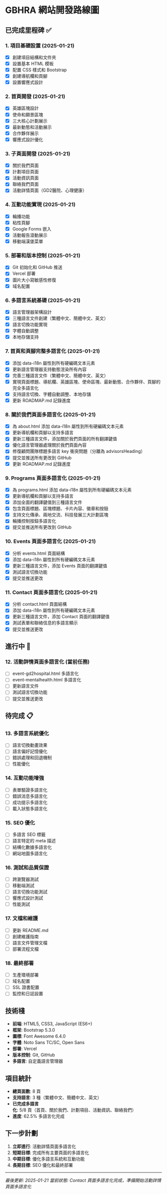 # GBHRA 網站開發路線圖

## 已完成里程碑 ✅

### 1. 項目基礎設置 (2025-01-21)
- [x] 創建項目結構和文件夾
- [x] 設置基本 HTML 模板
- [x] 配置 CSS 樣式和 Bootstrap
- [x] 創建導航欄和頁腳
- [x] 設置響應式設計

### 2. 首頁開發 (2025-01-21)
- [x] 英雄區塊設計
- [x] 使命和願景區塊
- [x] 三大核心計劃展示
- [x] 最新動態和活動展示
- [x] 合作夥伴展示
- [x] 響應式設計優化

### 3. 子頁面開發 (2025-01-21)
- [x] 關於我們頁面
- [x] 計劃項目頁面
- [x] 活動資訊頁面
- [x] 聯絡我們頁面
- [x] 活動詳情頁面（GD2醫院、心理健康）

### 4. 互動功能實現 (2025-01-21)
- [x] 輪播功能
- [x] 粘性頁腳
- [x] Google Forms 嵌入
- [x] 活動報告滾動展示
- [x] 移動端漢堡菜單

### 5. 部署和版本控制 (2025-01-21)
- [x] Git 初始化和 GitHub 推送
- [x] Vercel 部署
- [x] 圖片大小寫敏感性修復
- [x] 域名配置

### 6. 多語言系統基礎 (2025-01-21)
- [x] 語言管理器架構設計
- [x] 三種語言文件創建（繁體中文、簡體中文、英文）
- [x] 語言切換功能實現
- [x] 字體自動調整
- [x] 本地存儲支持

### 7. 首頁和頁腳完整多語言化 (2025-01-21)
- [x] 添加 data-i18n 屬性到所有硬編碼文本元素
- [x] 更新語言管理器支持動態渲染所有內容
- [x] 完善三種語言文件（繁體中文、簡體中文、英文）
- [x] 實現頁面標題、導航欄、英雄區塊、使命區塊、最新動態、合作夥伴、頁腳的完全多語言化
- [x] 支持語言切換、字體自動調整、本地存儲
- [x] 更新 ROADMAP.md 記錄進度

### 8. 關於我們頁面多語言化 (2025-01-21)
- [x] 為 about.html 添加 data-i18n 屬性到所有硬編碼文本元素
- [x] 更新導航欄和頁腳以支持多語言
- [x] 更新三種語言文件，添加關於我們頁面的所有翻譯鍵值
- [x] 優化語言管理器處理關於我們頁面內容
- [x] 修復顧問團隊標題多語言 key 衝突問題（分離為 advisorsHeading）
- [x] 提交並推送所有更改到 GitHub
- [x] 更新 ROADMAP.md 記錄進度

### 9. Programs 頁面多語言化 (2025-01-21)
- [x] 為 programs.html 添加 data-i18n 屬性到所有硬編碼文本元素
- [x] 更新導航欄和頁腳以支持多語言
- [x] 添加全面的翻譯鍵值到三種語言文件
- [x] 包含頁面標題、區塊標題、卡片內容、徽章和按鈕
- [x] 支持文化傳承、兩地交流、科技發展三大計劃區塊
- [x] 輪播控制按鈕多語言化
- [x] 提交並推送所有更改到 GitHub

### 10. Events 頁面多語言化 (2025-01-21)
- [x] 分析 events.html 頁面結構
- [x] 添加 data-i18n 屬性到所有硬編碼文本元素
- [x] 更新三種語言文件，添加 Events 頁面的翻譯鍵值
- [x] 測試語言切換功能
- [x] 提交並推送更改

### 11. Contact 頁面多語言化 (2025-01-21)
- [x] 分析 contact.html 頁面結構
- [x] 添加 data-i18n 屬性到所有硬編碼文本元素
- [x] 更新三種語言文件，添加 Contact 頁面的翻譯鍵值
- [x] 測試表單和聯絡信息的多語言顯示
- [x] 提交並推送更改

## 進行中 🚧

### 12. 活動詳情頁面多語言化 (當前任務)
- [ ] event-gd2hospital.html 多語言化
- [ ] event-mentalhealth.html 多語言化
- [ ] 更新語言文件
- [ ] 測試語言切換功能
- [ ] 提交並推送更改

## 待完成 📋

### 13. 多語言系統優化
- [ ] 語言切換動畫效果
- [ ] 語言偏好記憶優化
- [ ] 錯誤處理和回退機制
- [ ] 性能優化

### 14. 互動功能增強
- [ ] 表單驗證多語言化
- [ ] 錯誤消息多語言化
- [ ] 成功提示多語言化
- [ ] 載入狀態多語言化

### 15. SEO 優化
- [ ] 多語言 SEO 標籤
- [ ] 語言特定的 meta 描述
- [ ] 結構化數據多語言化
- [ ] 網站地圖多語言化

### 16. 測試和品質保證
- [ ] 跨瀏覽器測試
- [ ] 移動端測試
- [ ] 語言切換功能測試
- [ ] 響應式設計測試
- [ ] 性能測試

### 17. 文檔和維護
- [ ] 更新 README.md
- [ ] 創建維護指南
- [ ] 語言文件管理文檔
- [ ] 部署流程文檔

### 18. 最終部署
- [ ] 生產環境部署
- [ ] 域名配置
- [ ] SSL 證書配置
- [ ] 監控和日誌設置

## 技術棧

- **前端**: HTML5, CSS3, JavaScript (ES6+)
- **框架**: Bootstrap 5.3.0
- **圖標**: Font Awesome 6.4.0
- **字體**: Noto Sans TC/SC, Open Sans
- **部署**: Vercel
- **版本控制**: Git, GitHub
- **多語言**: 自定義語言管理器

## 項目統計

- **總頁面數**: 8 頁
- **支持語言**: 3 種（繁體中文、簡體中文、英文）
- **已完成多語言化**: 5/8 頁（首頁、關於我們、計劃項目、活動資訊、聯絡我們）
- **進度**: 62.5% 多語言化完成

## 下一步計劃

1. **立即進行**: 活動詳情頁面多語言化
2. **短期目標**: 完成所有主要頁面的多語言化
3. **中期目標**: 優化多語言系統和互動功能
4. **長期目標**: SEO 優化和最終部署

---

*最後更新: 2025-01-21*
*當前狀態: Contact 頁面多語言化完成，準備開始活動詳情頁面多語言化* 